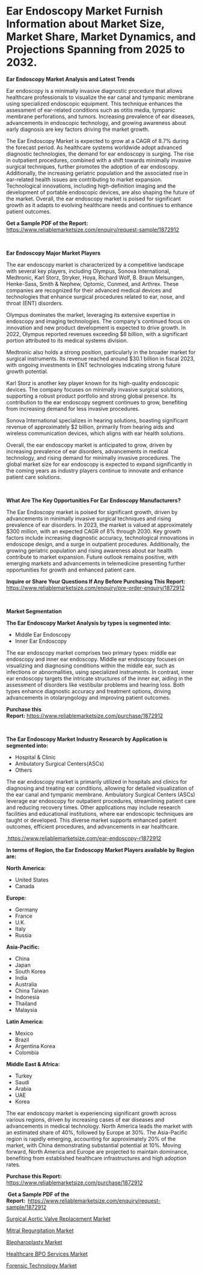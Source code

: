 <p><h1>Ear Endoscopy Market Furnish Information about Market Size, Market Share, Market Dynamics, and Projections Spanning from 2025 to 2032.</h1></p><p><strong>Ear Endoscopy Market Analysis and Latest Trends</strong></p>
<p><p>Ear endoscopy is a minimally invasive diagnostic procedure that allows healthcare professionals to visualize the ear canal and tympanic membrane using specialized endoscopic equipment. This technique enhances the assessment of ear-related conditions such as otitis media, tympanic membrane perforations, and tumors. Increasing prevalence of ear diseases, advancements in endoscopic technology, and growing awareness about early diagnosis are key factors driving the market growth.</p><p>The Ear Endoscopy Market is expected to grow at a CAGR of 8.7% during the forecast period. As healthcare systems worldwide adopt advanced diagnostic technologies, the demand for ear endoscopy is surging. The rise in outpatient procedures, combined with a shift towards minimally invasive surgical techniques, further promotes the adoption of ear endoscopy. Additionally, the increasing geriatric population and the associated rise in ear-related health issues are contributing to market expansion. Technological innovations, including high-definition imaging and the development of portable endoscopic devices, are also shaping the future of the market. Overall, the ear endoscopy market is poised for significant growth as it adapts to evolving healthcare needs and continues to enhance patient outcomes.</p></p>
<p><strong>Get a Sample PDF of the Report:&nbsp;</strong> <a href="https://www.reliablemarketsize.com/enquiry/request-sample/1872912?utm_campaign=2034&utm_medium=2&utm_source=Github&utm_content=ia&utm_term=03032025&utm_id=ear-endoscopy">https://www.reliablemarketsize.com/enquiry/request-sample/1872912</a></p>
<p>&nbsp;</p>
<p><strong>Ear Endoscopy Major Market Players</strong></p>
<p><p>The ear endoscopy market is characterized by a competitive landscape with several key players, including Olympus, Sonova International, Medtronic, Karl Storz, Stryker, Hoya, Richard Wolf, B. Braun Melsungen, Henke-Sass, Smith & Nephew, Optomic, Conmed, and Arthrex. These companies are recognized for their advanced medical devices and technologies that enhance surgical procedures related to ear, nose, and throat (ENT) disorders.</p><p>Olympus dominates the market, leveraging its extensive expertise in endoscopy and imaging technologies. The company's continued focus on innovation and new product development is expected to drive growth. In 2022, Olympus reported revenues exceeding $8 billion, with a significant portion attributed to its medical systems division.</p><p>Medtronic also holds a strong position, particularly in the broader market for surgical instruments. Its revenue reached around $30.1 billion in fiscal 2023, with ongoing investments in ENT technologies indicating strong future growth potential.</p><p>Karl Storz is another key player known for its high-quality endoscopic devices. The company focuses on minimally invasive surgical solutions, supporting a robust product portfolio and strong global presence. Its contribution to the ear endoscopy segment continues to grow, benefiting from increasing demand for less invasive procedures.</p><p>Sonova International specializes in hearing solutions, boasting significant revenue of approximately $2 billion, primarily from hearing aids and wireless communication devices, which aligns with ear health solutions.</p><p>Overall, the ear endoscopy market is anticipated to grow, driven by increasing prevalence of ear disorders, advancements in medical technology, and rising demand for minimally invasive procedures. The global market size for ear endoscopy is expected to expand significantly in the coming years as industry players continue to innovate and enhance patient care solutions.</p></p>
<p>&nbsp;</p>
<p><strong>What Are The Key Opportunities For Ear Endoscopy Manufacturers?</strong></p>
<p><p>The Ear Endoscopy market is poised for significant growth, driven by advancements in minimally invasive surgical techniques and rising prevalence of ear disorders. In 2023, the market is valued at approximately $300 million, with an expected CAGR of 8% through 2030. Key growth factors include increasing diagnostic accuracy, technological innovations in endoscope design, and a surge in outpatient procedures. Additionally, the growing geriatric population and rising awareness about ear health contribute to market expansion. Future outlook remains positive, with emerging markets and advancements in telemedicine presenting further opportunities for growth and enhanced patient care.</p></p>
<p><strong>Inquire or Share Your Questions If Any Before Purchasing This Report:</strong> <a href="https://www.reliablemarketsize.com/enquiry/pre-order-enquiry/1872912?utm_campaign=2034&utm_medium=2&utm_source=Github&utm_content=ia&utm_term=03032025&utm_id=ear-endoscopy">https://www.reliablemarketsize.com/enquiry/pre-order-enquiry/1872912</a></p>
<p>&nbsp;</p>
<p><strong>Market Segmentation</strong></p>
<p><strong>The Ear Endoscopy Market Analysis by types is segmented into:</strong></p>
<p><ul><li>Middle Ear Endoscopy</li><li>Inner Ear Endoscopy</li></ul></p>
<p><p>The ear endoscopy market comprises two primary types: middle ear endoscopy and inner ear endoscopy. Middle ear endoscopy focuses on visualizing and diagnosing conditions within the middle ear, such as infections or abnormalities, using specialized instruments. In contrast, inner ear endoscopy targets the intricate structures of the inner ear, aiding in the assessment of disorders like vestibular problems and hearing loss. Both types enhance diagnostic accuracy and treatment options, driving advancements in otolaryngology and improving patient outcomes.</p></p>
<p><strong>Purchase this Report:&nbsp;</strong><a href="https://www.reliablemarketsize.com/purchase/1872912?utm_campaign=2034&utm_medium=2&utm_source=Github&utm_content=ia&utm_term=03032025&utm_id=ear-endoscopy">https://www.reliablemarketsize.com/purchase/1872912</a></p>
<p>&nbsp;</p>
<p><strong>The Ear Endoscopy Market Industry Research by Application is segmented into:</strong></p>
<p><ul><li>Hospital & Clinic</li><li>Ambulatory Surgical Centers(ASCs)</li><li>Others</li></ul></p>
<p><p>The ear endoscopy market is primarily utilized in hospitals and clinics for diagnosing and treating ear conditions, allowing for detailed visualization of the ear canal and tympanic membrane. Ambulatory Surgical Centers (ASCs) leverage ear endoscopy for outpatient procedures, streamlining patient care and reducing recovery times. Other applications may include research facilities and educational institutions, where ear endoscopic techniques are taught or developed. This diverse market supports enhanced patient outcomes, efficient procedures, and advancements in ear healthcare.</p></p>
<p><a href="https://www.reliablemarketsize.com/ear-endoscopy-r1872912?utm_campaign=2034&utm_medium=2&utm_source=Github&utm_content=ia&utm_term=03032025&utm_id=ear-endoscopy">&nbsp;https://www.reliablemarketsize.com/ear-endoscopy-r1872912</a></p>
<p><strong>In terms of Region, the Ear Endoscopy Market Players available by Region are:</strong></p>
<p>
    <p> <strong> North America: </strong>
        <ul>
            <li>United States</li>
            <li>Canada</li>
        </ul>
        </p> 
    <p> <strong> Europe: </strong>
        <ul>
            <li>Germany</li>
            <li>France</li>
            <li>U.K.</li>
            <li>Italy</li>
            <li>Russia</li>
        </ul>
        </p> 
    <p> <strong> Asia-Pacific: </strong>
        <ul>
            <li>China</li>
            <li>Japan</li>
            <li>South Korea</li>
            <li>India</li>
            <li>Australia</li>
            <li>China Taiwan</li>
            <li>Indonesia</li>
            <li>Thailand</li>
            <li>Malaysia</li>
        </ul>
        </p> 
    <p> <strong> Latin America: </strong>
        <ul>
            <li>Mexico</li>
            <li>Brazil</li>
            <li>Argentina Korea</li>
            <li>Colombia</li>
        </ul>
        </p> 
    <p> <strong> Middle East & Africa: </strong>
        <ul>
            <li>Turkey</li>
            <li>Saudi</li>
            <li>Arabia</li>
            <li>UAE</li>
            <li>Korea</li>
        </ul>
    </p>
    </p>
<p><p>The ear endoscopy market is experiencing significant growth across various regions, driven by increasing cases of ear diseases and advancements in medical technology. North America leads the market with an estimated share of 40%, followed by Europe at 30%. The Asia-Pacific region is rapidly emerging, accounting for approximately 20% of the market, with China demonstrating substantial potential at 10%. Moving forward, North America and Europe are projected to maintain dominance, benefiting from established healthcare infrastructures and high adoption rates.</p></p>
<p><strong>Purchase this Report: </strong><a href="https://www.reliablemarketsize.com/purchase/1872912?utm_campaign=2034&utm_medium=2&utm_source=Github&utm_content=ia&utm_term=03032025&utm_id=ear-endoscopy">https://www.reliablemarketsize.com/purchase/1872912</a></p>
<p>&nbsp;<strong>Get a Sample PDF of the Report:&nbsp;&nbsp;</strong><a href="https://www.reliablemarketsize.com/enquiry/request-sample/1872912?utm_campaign=2034&utm_medium=2&utm_source=Github&utm_content=ia&utm_term=03032025&utm_id=ear-endoscopy">https://www.reliablemarketsize.com/enquiry/request-sample/1872912</a></p>
<p><strong></strong></p>
<p><p><a href="https://github.com/lydiadrauth5/Market-Research-Report-List-1/blob/main/surgical-aortic-valve-replacement-market.md?utm_campaign=2034&utm_medium=2&utm_source=Github&utm_content=ia&utm_term=03032025&utm_id=ear-endoscopy">Surgical Aortic Valve Replacement Market</a></p><p><a href="https://github.com/dukawashviro/Market-Research-Report-List-1/blob/main/mitral-regurgitation-market.md?utm_campaign=2034&utm_medium=2&utm_source=Github&utm_content=ia&utm_term=03032025&utm_id=ear-endoscopy">Mitral Regurgitation Market</a></p><p><a href="https://github.com/sofayahoo2023/Market-Research-Report-List-7/blob/main/blepharoplasty-market.md?utm_campaign=2034&utm_medium=2&utm_source=Github&utm_content=ia&utm_term=03032025&utm_id=ear-endoscopy">Blepharoplasty Market</a></p><p><a href="https://github.com/rembaentin6f/Market-Research-Report-List-1/blob/main/healthcare-bpo-services-market.md?utm_campaign=2034&utm_medium=2&utm_source=Github&utm_content=ia&utm_term=03032025&utm_id=ear-endoscopy">Healthcare BPO Services Market</a></p><p><a href="https://github.com/joannesouthgate/Market-Research-Report-List-5/blob/main/forensic-technology-market.md?utm_campaign=2034&utm_medium=2&utm_source=Github&utm_content=ia&utm_term=03032025&utm_id=ear-endoscopy">Forensic Technology Market</a></p></p>